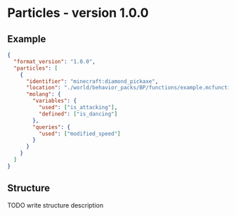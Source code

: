 # Particles - version 1.0.0

## Example

```json
{
  "format_version": "1.0.0",
  "particles": [
    {
      "identifier": "minecraft:diamond_pickaxe",
      "location": "./world/behavior_packs/BP/functions/example.mcfunction",
      "molang": {
        "variables": {
          "used": ["is_attacking"],
          "defined": ["is_dancing"]
        },
        "queries": {
          "used": ["modified_speed"]
        }
      }
    }
  ]
}
```

## Structure

TODO write structure description

